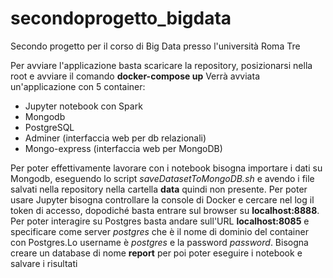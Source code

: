 # secondoprogetto_bigdata
Secondo progetto per il corso di Big Data presso l'università Roma Tre

Per avviare l'applicazione basta scaricare la repository, posizionarsi nella root e avviare il comando **docker-compose up**
Verrà avviata un'applicazione con 5 container:
  - Jupyter notebook con Spark
  - Mongodb
  - PostgreSQL
  - Adminer (interfaccia web per db relazionali)
  - Mongo-express (interfaccia web per MongoDB)


Per poter effettivamente lavorare con i notebook bisogna importare i dati su Mongodb, eseguendo lo script _saveDatasetToMongoDB.sh_ e 
avendo i file salvati nella repository nella cartella **data** quindi non presente.
Per poter usare Jupyter bisogna controllare la console di Docker e cercare nel log il token di accesso, dopodiché basta entrare sul 
browser su **localhost:8888**.
Per poter interagire su Postgres basta andare sull'URL **localhost:8085** e specificare come server _postgres_ che è il nome di
dominio del container con Postgres.Lo username  è _postgres_ e la password _password_. Bisogna creare un database di nome **report** per poi poter eseguire i notebook e salvare i risultati
